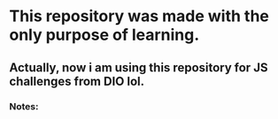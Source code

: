 # This repository was made with the only purpose of learning.
## Actually, now i am using this repository for JS challenges from DIO lol.

### Notes:


